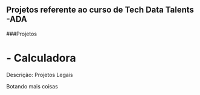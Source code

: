 ## Projetos referente ao curso de Tech Data Talents -ADA

###Projetos

# - Calculadora

Descrição:
Projetos Legais


Botando mais coisas